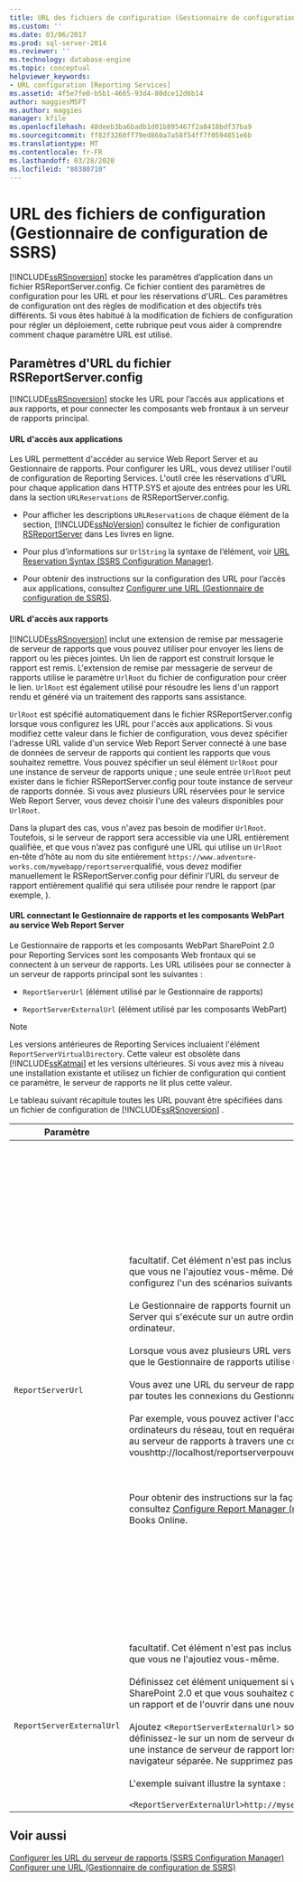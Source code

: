 ```yaml
---
title: URL des fichiers de configuration (Gestionnaire de configuration de SSRS) | Microsoft Docs
ms.custom: ''
ms.date: 03/06/2017
ms.prod: sql-server-2014
ms.reviewer: ''
ms.technology: database-engine
ms.topic: conceptual
helpviewer_keywords:
- URL configuration [Reporting Services]
ms.assetid: 4f5e7fe0-b5b1-4665-93d4-80dce12d6b14
author: maggiesMSFT
ms.author: maggies
manager: kfile
ms.openlocfilehash: 48deeb3ba6badb1d01b895467f2a8418bdf37ba9
ms.sourcegitcommit: ff82f3260ff79ed860a7a58f54ff7f0594851e6b
ms.translationtype: MT
ms.contentlocale: fr-FR
ms.lasthandoff: 03/28/2020
ms.locfileid: "80380710"
---
```

# <a name="urls-in-configuration-files--ssrs-configuration-manager"></a>URL des fichiers de configuration (Gestionnaire de configuration de SSRS)
  [!INCLUDE[ssRSnoversion](../../includes/ssrsnoversion-md.md)] stocke les paramètres d’application dans un fichier RSReportServer.config. Ce fichier contient des paramètres de configuration pour les URL et pour les réservations d'URL. Ces paramètres de configuration ont des règles de modification et des objectifs très différents. Si vous êtes habitué à la modification de fichiers de configuration pour régler un déploiement, cette rubrique peut vous aider à comprendre comment chaque paramètre URL est utilisé.  
  
## <a name="url-settings-in-rsreportserverconfig-file"></a>Paramètres d'URL du fichier RSReportServer.config  
 [!INCLUDE[ssRSnoversion](../../includes/ssrsnoversion-md.md)] stocke les URL pour l’accès aux applications et aux rapports, et pour connecter les composants web frontaux à un serveur de rapports principal.  
  
#### <a name="urls-for-application-access"></a>URL d'accès aux applications  
 Les URL permettent d'accéder au service Web Report Server et au Gestionnaire de rapports. Pour configurer les URL, vous devez utiliser l'outil de configuration de Reporting Services. L'outil crée les réservations d'URL pour chaque application dans HTTP.SYS et ajoute des entrées pour les URL dans la section `URLReservations` de RSReportServer.config.  
  
-   Pour afficher les descriptions `URLReservations` de chaque élément de la section, [!INCLUDE[ssNoVersion](../../includes/ssnoversion-md.md)] consultez le fichier de configuration [RSReportServer](../report-server/rsreportserver-config-configuration-file.md) dans Les livres en ligne.  
  
-   Pour plus d’informations sur `UrlString` la syntaxe de l’élément, voir [URL Reservation Syntax &#40;SSRS Configuration Manager&#41;](url-reservation-syntax-ssrs-configuration-manager.md).  
  
-   Pour obtenir des instructions sur la configuration des URL pour l’accès aux applications, consultez [Configurer une URL &#40;Gestionnaire de configuration de SSRS&#41;](configure-a-url-ssrs-configuration-manager.md).  
  
#### <a name="urls-for-report-access"></a>URL d'accès aux rapports  
 [!INCLUDE[ssRSnoversion](../../includes/ssrsnoversion-md.md)] inclut une extension de remise par messagerie de serveur de rapports que vous pouvez utiliser pour envoyer les liens de rapport ou les pièces jointes. Un lien de rapport est construit lorsque le rapport est remis. L'extension de remise par messagerie de serveur de rapports utilise le paramètre `UrlRoot` du fichier de configuration pour créer le lien. `UrlRoot` est également utilisé pour résoudre les liens d'un rapport rendu et généré via un traitement des rapports sans assistance.  
  
 `UrlRoot` est spécifié automatiquement dans le fichier RSReportServer.config lorsque vous configurez les URL pour l'accès aux applications. Si vous modifiez cette valeur dans le fichier de configuration, vous devez spécifier l'adresse URL valide d'un service Web Report Server connecté à une base de données de serveur de rapports qui contient les rapports que vous souhaitez remettre. Vous pouvez spécifier un seul élément `UrlRoot` pour une instance de serveur de rapports unique ; une seule entrée `UrlRoot` peut exister dans le fichier RSReportServer.config pour toute instance de serveur de rapports donnée. Si vous avez plusieurs URL réservées pour le service Web Report Server, vous devez choisir l'une des valeurs disponibles pour `UrlRoot`.  
  
 Dans la plupart des cas, vous n'avez pas besoin de modifier `UrlRoot`. Toutefois, si le serveur de rapport sera accessible via une URL entièrement qualifiée, et que vous n’avez pas configuré une URL qui utilise un `UrlRoot` en-tête d’hôte au nom du site entièrement `https://www.adventure-works.com/mywebapp/reportserver`qualifié, vous devez modifier manuellement le RSReportServer.config pour définir l’URL du serveur de rapport entièrement qualifié qui sera utilisée pour rendre le rapport (par exemple, ).  
  
#### <a name="urls-connecting-report-manager-and-web-parts-to-the-report-server-web-service"></a>URL connectant le Gestionnaire de rapports et les composants WebPart au service Web Report Server  
 Le Gestionnaire de rapports et les composants WebPart SharePoint 2.0 pour Reporting Services sont les composants Web frontaux qui se connectent à un serveur de rapports. Les URL utilisées pour se connecter à un serveur de rapports principal sont les suivantes :  
  
-   `ReportServerUrl` (élément utilisé par le Gestionnaire de rapports)  
  
-   `ReportServerExternalUrl` (élément utilisé par les composants WebPart)  
  
> [!NOTE]  
>  Les versions antérieures de Reporting Services incluaient l'élément `ReportServerVirtualDirectory`. Cette valeur est obsolète dans [!INCLUDE[ssKatmai](../../includes/sskatmai-md.md)] et les versions ultérieures. Si vous avez mis à niveau une installation existante et utilisez un fichier de configuration qui contient ce paramètre, le serveur de rapports ne lit plus cette valeur.  
  
 Le tableau suivant récapitule toutes les URL pouvant être spécifiées dans un fichier de configuration de [!INCLUDE[ssRSnoversion](../../includes/ssrsnoversion-md.md)] .  
  
|Paramètre|Usage|Description|  
|-------------|-----------|-----------------|  
|`ReportServerUrl`|facultatif. Cet élément n'est pas inclus dans le fichier RSReportServer.config à moins que vous ne l'ajoutiez vous-même. Définissez cet élément uniquement si vous configurez l'un des scénarios suivants :<br /><br /> Le Gestionnaire de rapports fournit un accès Web frontal à un service Web Report Server qui s'exécute sur un autre ordinateur ou sur une instance différente du même ordinateur.<br /><br /> Lorsque vous avez plusieurs URL vers un serveur de rapports et que vous souhaitez que le Gestionnaire de rapports utilise une URL spécifique.<br /><br /> Vous avez une URL du serveur de rapports spécifique que vous souhaitez voir utilisée par toutes les connexions du Gestionnaire de rapports.<br /><br /> Par exemple, vous pouvez activer l'accès du Gestionnaire de rapports pour tous les ordinateurs du réseau, tout en requérant que le Gestionnaire de rapports se connecte au serveur de rapports à travers une connexion locale. Dans ce cas, `ReportServerUrl` voushttp://localhost/reportserverpouvez configurer pour " " .<br /><br /> <br /><br /> Pour obtenir des instructions sur la façon de mettre en œuvre ces scénarios, consultez [Configure Report Manager &#40;native Mode&#41;](../report-server/configure-web-portal.md) dans [!INCLUDE[ssNoVersion](../../includes/ssnoversion-md.md)] Books Online.|Cette valeur spécifie l'URL du service Web Report Server. Cette valeur est lue par l'application du Gestionnaire de rapports au démarrage. Si cette valeur est définie, le Gestionnaire de rapports se connecte au serveur de rapports spécifié dans l'URL.<br /><br /> Par défaut, le Gestionnaire de rapports fournit un accès Web frontal à un service Web Report Server qui s'exécute au sein de la même instance du serveur de rapports que le Gestionnaire de rapports. Toutefois, si vous souhaitez utiliser le Gestionnaire de rapports avec un service Web Report Server qui fait partie d'une autre instance ou s'exécute dans une instance d'un autre ordinateur, vous pouvez définir cette URL de façon à diriger le Gestionnaire de rapports pour qu'il se connecte au service Web Report Server externe.<br /><br /> Si un certificat SSL (Secure Sockets Layer) est installé sur le serveur de rapports auquel vous êtes connecté, la valeur de l'élément `ReportServerUrl` doit être le nom du serveur inscrit pour ce certificat. Si l'erreur « La connexion sous-jacente a été fermée. Impossible d'établir une relation de confiance pour le canal sécurisé SSL/TLS » s'affiche, définissez l'élément `ReportServerUrl` avec le nom de domaine complet du serveur pour lequel le certificat SSL a été émis. Par exemple, si le certificat est enregistré à **https:\//adventure-works.com.onlinesales**, l’URL du serveur de rapport serait **https:\//adventure-works.com.onlinesales/reportserver**.|  
|`ReportServerExternalUrl`|facultatif. Cet élément n'est pas inclus dans le fichier RSReportServer.config à moins que vous ne l'ajoutiez vous-même.<br /><br /> Définissez cet élément uniquement si vous utilisez les composants WebPart de SharePoint 2.0 et que vous souhaitez que les utilisateurs soient en mesure d'extraire un rapport et de l'ouvrir dans une nouvelle fenêtre de navigateur.<br /><br /> Ajoutez <`ReportServerExternalUrl`> sous l’élément `ReportServerUrl` <>, puis définissez-le sur un nom de serveur de rapport entièrement qualifié qui se résout à une instance de serveur de rapport lorsqu’il est accessible dans une fenêtre de navigateur séparée. Ne supprimez pas `ReportServerUrl` <>.<br /><br /> L'exemple suivant illustre la syntaxe :<br /><br /> `<ReportServerExternalUrl>http://myserver/reportserver</ReportServerExternalUrl>`|Cette valeur est utilisée par les composants WebPart de SharePoint 2.0.<br /><br /> Dans les versions précédentes, il était recommandé que vous définissiez cette valeur pour déployer le Générateur de rapport sur un serveur de rapports Internet. Il s'agit d'un scénario de déploiement non testé. Si vous utilisiez ce paramètre par le passé pour gérer l'accès Internet au Générateur de rapports, vous devez prévoir une autre stratégie.|  
  
## <a name="see-also"></a>Voir aussi  
 [Configurer les URL du serveur de rapports &#40;SSRS Configuration Manager&#41;](configure-report-server-urls-ssrs-configuration-manager.md)   
 [Configurer une URL &#40;Gestionnaire de configuration de SSRS&#41;](configure-a-url-ssrs-configuration-manager.md)  
  
  
